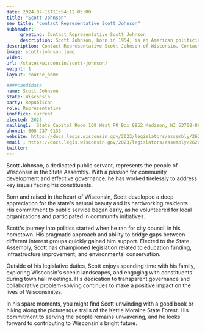 ```yaml
---
date: 2024-07-15T11:54:12-05:00
title: "Scott Johnson"
seo_title: "contact Representative Scott Johnson"
subheader:
     greeting: Contact Representative Scott Johnson
     description: Scott Johnson, born in 1954, is an American politician affiliated with the Republican Party. He serves as a member of the Wisconsin State Assembly, representing District 33, and assumed office on January 3, 2023.
description: Contact Representative Scott Johnson of Wisconsin. Contact information for Scott Johnson includes email address, phone number, and mailing address.
image: scott-johnson.jpeg
video:
url: /states/wisconsin/scott-johnson/
weight: 1
layout: course_home

####candidate
name: Scott Johnson
state: Wisconsin
party: Republican
role: Representative
inoffice: current
elected: 2023
mailing1:  State Capitol Room 109 West PO Box 8952 Madison, WI 53708-8952
phone1: 608-237-9133
website: https://docs.legis.wisconsin.gov/2023/legislators/assembly/2620/
email : https://docs.legis.wisconsin.gov/2023/legislators/assembly/2620/
twitter: 
---
```

Scott Johnson, a dedicated public servant, represents the people of Wisconsin in the State Assembly. With a passion for community development and effective governance, he has worked tirelessly to address key issues facing his constituents.

Born and raised in the heart of Wisconsin, Scott developed a deep appreciation for the state's natural beauty and its hardworking residents. His commitment to public service began early, as he volunteered for local organizations and participated in community initiatives.

Scott's journey into politics started when he ran for city council in his hometown. His pragmatic approach and ability to bridge gaps between different interest groups quickly gained him support. Elected to the State Assembly, Scott has championed legislation related to education funding, infrastructure improvement, and environmental conservation.

Outside of his legislative duties, Scott enjoys spending time with his family, exploring Wisconsin's scenic landscapes, and engaging with constituents during town hall meetings. His dedication to transparent governance and collaborative problem-solving continues to make a positive impact on the lives of Wisconsinites.

In his spare moments, you might find Scott unwinding with a good book or hiking along the picturesque trails of the Kettle Moraine State Forest. His commitment to serving the people remains unwavering, and he looks forward to contributing to Wisconsin's bright future.
